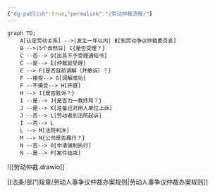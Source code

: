 ```yaml
---
{"dg-publish":true,"permalink":"/劳动仲裁流程/"}
---
```



```mermaid
graph TD;
    A[认定劳动关系] -->|发生一年以内| B[到劳动争议仲裁委员会]
    B -->|5个自然日| C{是否受理？}
    C --否--> D[出具不予受理通知书]
    C --是--> E[仲裁庭受理]
    E --> F{是否庭前调解（并撤诉）？}
    F --接受--> G[调解成功]
    F --不接受--> H[开庭]
    H --> I{是否胜诉？}
    I --是--> J{是否为一裁终局？}
    J --是--> K[准备应对用人单位上诉]
    J --否--> L[劳动者到法院起诉]
    I --否--> L
    L --> M[法院判决]
    M --> N{公司是否履行？}
    N --否--> O[申请强制执行]
    N --是--> P[案件结束]

```




![[劳动仲裁.drawio]]

[[法条/部门规章/劳动人事争议仲裁办案规则\|劳动人事争议仲裁办案规则]]
